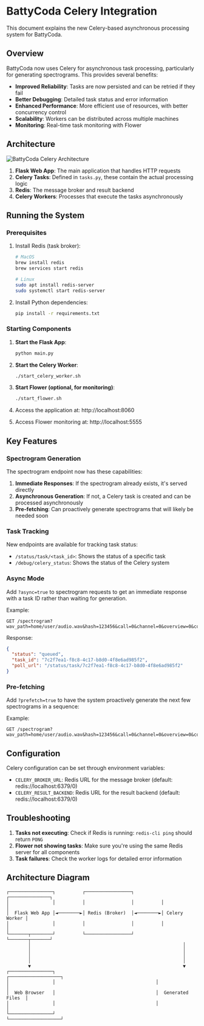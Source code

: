 # BattyCoda Celery Integration

This document explains the new Celery-based asynchronous processing system for BattyCoda.

## Overview

BattyCoda now uses Celery for asynchronous task processing, particularly for generating spectrograms. This provides several benefits:

- **Improved Reliability**: Tasks are now persisted and can be retried if they fail
- **Better Debugging**: Detailed task status and error information
- **Enhanced Performance**: More efficient use of resources, with better concurrency control
- **Scalability**: Workers can be distributed across multiple machines
- **Monitoring**: Real-time task monitoring with Flower

## Architecture

![BattyCoda Celery Architecture](architecture.png)

1. **Flask Web App**: The main application that handles HTTP requests
2. **Celery Tasks**: Defined in `tasks.py`, these contain the actual processing logic
3. **Redis**: The message broker and result backend
4. **Celery Workers**: Processes that execute the tasks asynchronously

## Running the System

### Prerequisites

1. Install Redis (task broker):
   ```bash
   # MacOS
   brew install redis
   brew services start redis
   
   # Linux
   sudo apt install redis-server
   sudo systemctl start redis-server
   ```

2. Install Python dependencies:
   ```bash
   pip install -r requirements.txt
   ```

### Starting Components

1. **Start the Flask App**:
   ```bash
   python main.py
   ```

2. **Start the Celery Worker**:
   ```bash
   ./start_celery_worker.sh
   ```
   
3. **Start Flower (optional, for monitoring)**:
   ```bash
   ./start_flower.sh
   ```
   
4. Access the application at: http://localhost:8060
5. Access Flower monitoring at: http://localhost:5555

## Key Features

### Spectrogram Generation

The spectrogram endpoint now has these capabilities:

1. **Immediate Responses**: If the spectrogram already exists, it's served directly
2. **Asynchronous Generation**: If not, a Celery task is created and can be processed asynchronously
3. **Pre-fetching**: Can proactively generate spectrograms that will likely be needed soon

### Task Tracking

New endpoints are available for tracking task status:

- `/status/task/<task_id>`: Shows the status of a specific task
- `/debug/celery_status`: Shows the status of the Celery system

### Async Mode

Add `?async=true` to spectrogram requests to get an immediate response with a task ID rather than waiting for generation.

Example:
```
GET /spectrogram?wav_path=home/user/audio.wav&hash=123456&call=0&channel=0&overview=0&contrast=0.5&numcalls=42&async=true
```

Response:
```json
{
  "status": "queued",
  "task_id": "7c2f7ea1-f8c8-4c17-b8d0-4f8e6ad985f2",
  "poll_url": "/status/task/7c2f7ea1-f8c8-4c17-b8d0-4f8e6ad985f2"
}
```

### Pre-fetching

Add `?prefetch=true` to have the system proactively generate the next few spectrograms in a sequence:

Example:
```
GET /spectrogram?wav_path=home/user/audio.wav&hash=123456&call=0&channel=0&overview=0&contrast=0.5&numcalls=42&prefetch=true
```

## Configuration

Celery configuration can be set through environment variables:

- `CELERY_BROKER_URL`: Redis URL for the message broker (default: redis://localhost:6379/0)
- `CELERY_RESULT_BACKEND`: Redis URL for the result backend (default: redis://localhost:6379/0)

## Troubleshooting

1. **Tasks not executing**: Check if Redis is running: `redis-cli ping` should return `PONG`
2. **Flower not showing tasks**: Make sure you're using the same Redis server for all components
3. **Task failures**: Check the worker logs for detailed error information

## Architecture Diagram 

```
┌────────────────┐          ┌─────────────────┐          ┌───────────────┐
│                │          │                 │          │               │
│  Flask Web App │◄────────►│ Redis (Broker)  │◄────────►│ Celery Worker │
│                │          │                 │          │               │
└───────┬────────┘          └─────────────────┘          └───────┬───────┘
        │                                                        │
        │                                                        │
        │                                                        │
        │                                                        │
        ▼                                                        ▼
┌────────────────┐                                     ┌───────────────────┐
│                │                                     │                   │
│  Web Browser   │                                     │  Generated Files  │
│                │                                     │                   │
└────────────────┘                                     └───────────────────┘
```